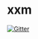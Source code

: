 # xxm

[![Gitter](https://badges.gitter.im/Join%20Chat.svg)](https://gitter.im/stijnsanders/xxm?utm_source=badge&utm_medium=badge&utm_campaign=pr-badge&utm_content=badge)